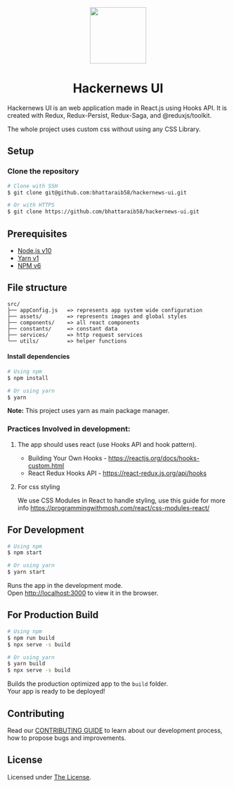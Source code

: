 <div align="center">
  <a href="https://github.com/bhattaraib58/hackernews-ui">
    <img width="128px" src="public/favicon.ico"/>
  </a>
  <br/>

# Hackernews UI

</div>

Hackernews UI is an web application made in React.js using Hooks API. It is created with Redux, Redux-Persist, Redux-Saga, and @reduxjs/toolkit.

The whole project uses custom css without using any CSS Library.

## Setup

### Clone the repository

```bash
# Clone with SSH
$ git clone git@github.com:bhattaraib58/hackernews-ui.git

# Or with HTTPS
$ git clone https://github.com/bhattaraib58/hackernews-ui.git
```

## Prerequisites

- [Node.js v10](https://yarnpkg.com/en/docs/install)
- [Yarn v1](https://yarnpkg.com/en/docs/install)
- [NPM v6](https://docs.npmjs.com/getting-started/installing-node)

## File structure

```
src/
├── appConfig.js   => represents app system wide configuration
├── assets/        => represents images and global styles
├── components/    => all react components
├── constants/     => constant data
├── services/      => http request services
└── utils/         => helper functions
```

#### Install dependencies

```bash
# Using npm
$ npm install

# Or using yarn
$ yarn
```

**Note:** This project uses yarn as main package manager.

### Practices Involved in development:

1. The app should uses react (use Hooks API and hook pattern).

   - Building Your Own Hooks - https://reactjs.org/docs/hooks-custom.html
   - React Redux Hooks API - https://react-redux.js.org/api/hooks

2. For css styling

   We use CSS Modules in React to handle styling, use this guide for more info https://programmingwithmosh.com/react/css-modules-react/

## For Development

```bash
# Using npm
$ npm start

# Or using yarn
$ yarn start
```

Runs the app in the development mode.<br>
Open [http://localhost:3000](http://localhost:3000) to view it in the browser.

## For Production Build

```bash
# Using npm
$ npm run build
$ npx serve -s build

# Or using yarn
$ yarn build
$ npx serve -s build
```

Builds the production optimized app to the `build` folder.<br>
Your app is ready to be deployed!

## Contributing

Read our [CONTRIBUTING GUIDE](CONTRIBUTING.md) to learn about our development process, how to propose bugs and improvements.

## License

Licensed under [The License](LICENSE).
